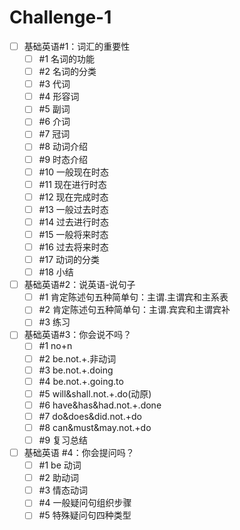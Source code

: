 # Challenge-1

- [ ] 基础英语#1：词汇的重要性
  - [ ] #1 名词的功能
  - [ ] #2 名词的分类
  - [ ] #3 代词
  - [ ] #4 形容词
  - [ ] #5 副词
  - [ ] #6 介词
  - [ ] #7 冠词
  - [ ] #8 动词介绍
  - [ ] #9 时态介绍
  - [ ] #10 一般现在时态
  - [ ] #11 现在进行时态
  - [ ] #12 现在完成时态
  - [ ] #13 一般过去时态
  - [ ] #14 过去进行时态
  - [ ] #15 一般将来时态
  - [ ] #16 过去将来时态
  - [ ] #17 动词的分类
  - [ ] #18 小结

- [ ] 基础英语#2：说英语-说句子
  - [ ] #1 肯定陈述句五种简单句：主谓.主谓宾和主系表
  - [ ] #2 肯定陈述句五种简单句：主谓.宾宾和主谓宾补
  - [ ] #3 练习

- [ ] 基础英语#3：你会说不吗？
  - [ ] #1 no+n
  - [ ] #2 be.not.+.非动词
  - [ ] #3 be.not.+.doing
  - [ ] #4 be.not.+.going.to
  - [ ] #5 will&shall.not.+.do(动原)
  - [ ] #6 have&has&had.not.+.done
  - [ ] #7 do&does&did.not.+do
  - [ ] #8 can&must&may.not.+do
  - [ ] #9 复习总结

- [ ] 基础英语 #4：你会提问吗？
  - [ ] #1 be 动词
  - [ ] #2 助动词
  - [ ] #3 情态动词
  - [ ] #4 一般疑问句组织步骤
  - [ ] #5 特殊疑问句四种类型